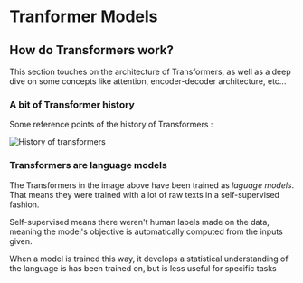 # Tranformer Models

## How do Transformers work?

This section touches on the architecture of Transformers, as well as a deep dive on some concepts like attention, encoder-decoder architecture, etc...

### A bit of Transformer history 

Some reference points of the history of Transformers : 

![History of transformers](https://huggingface.co/datasets/huggingface-course/documentation-images/resolve/main/en/chapter1/transformers_chrono-dark.svg)

### Transformers are language models

The Transformers in the image above have been trained as *laguage models*. That means they were trained with a lot of raw texts in a self-supervised fashion.

Self-supervised means there weren't human labels made on the data, meaning the model's objective is automatically computed from the inputs given.

When a model is trained this way, it develops a statistical understanding of the language is has been trained on, but is less useful for specific tasks